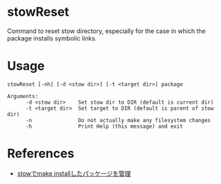 stowReset
=========

Command to reset stow directory, especially for the case in which the package installs symbolic links.

# Usage

    stowReset [-nh] [-d <stow dir>] [-t <target dir>] package
    
    Arguments:
          -d <stow dir>    Set stow dir to DIR (default is current dir)
          -t <target dir>  Set target to DIR (default is parent of stow dir)
          -n               Do not actually make any filesystem changes
          -h               Print Help (this message) and exit
    
# References

* [stowでmake installしたパッケージを管理](http://rcmdnk.github.io/blog/2013/08/11/computer-linux-windows-cygwin/)

